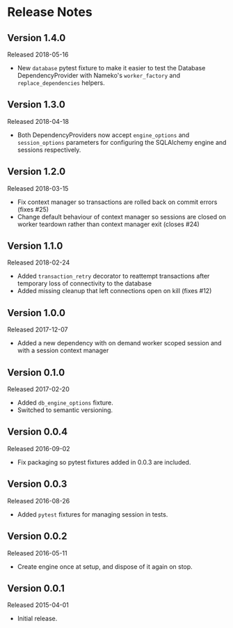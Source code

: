 Release Notes
=============


Version 1.4.0
-------------

Released 2018-05-16

* New `database` pytest fixture to make it easier to test the Database
  DependencyProvider with Nameko's `worker_factory` and `replace_dependencies`
  helpers.


Version 1.3.0
-------------

Released 2018-04-18

* Both DependencyProviders now accept `engine_options` and `session_options`
  parameters for configuring the SQLAlchemy engine and sessions respectively.

Version 1.2.0
-------------

Released 2018-03-15

* Fix context manager so transactions are rolled back on commit errors
  (fixes #25)
* Change default behaviour of context manager so sessions are closed
  on worker teardown rather than context manager exit (closes #24)
  
Version 1.1.0
-------------

Released 2018-02-24

* Added `transaction_retry` decorator to reattempt transactions
  after temporary loss of connectivity to the database
* Added missing cleanup that left connections open on kill (fixes #12)

Version 1.0.0
-------------

Released 2017-12-07

* Added a new dependency with on demand worker scoped session
  and with a session context manager

Version 0.1.0
-------------

Released 2017-02-20

* Added `db_engine_options` fixture.
* Switched to semantic versioning.

Version 0.0.4
-------------

Released 2016-09-02

* Fix packaging so pytest fixtures added in 0.0.3 are included.

Version 0.0.3
-------------

Released 2016-08-26

* Added `pytest` fixtures for managing session in tests.
 
Version 0.0.2
-------------

Released 2016-05-11

* Create engine once at setup, and dispose of it again on stop.

Version 0.0.1
-------------

Released 2015-04-01

* Initial release.
